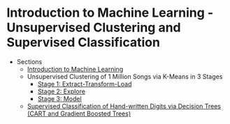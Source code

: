Introduction to Machine Learning - Unsupervised Clustering and Supervised Classification
=======

* Sections
    * [Introduction to Machine Learning](06_MLIntro/011_IntroToML.md)
    * Unsupervised Clustering of 1 Million Songs via K-Means in 3 Stages
        * [Stage 1: Extract-Transform-Load](07_UnsupervisedClusteringKMeans_1MSongs/013_1MSongsKMeans_Stage1ETL.md)
        * [Stage 2: Explore](07_UnsupervisedClusteringKMeans_1MSongs/014_1MSongsKMeans_Stage2Explore.md)
        * [Stage 3: Model](07_UnsupervisedClusteringKMeans_1MSongs/015_1MSongsKMeans_Stage3Model.md)
    * [Supervised Classification of Hand-written Digits via Decision Trees (CART and Gradient Boosted Trees)](../db/week4/08_SupervisedLearningDecisionTrees/016_DecisionTrees_HandWrittenDigitRecognition.md)

